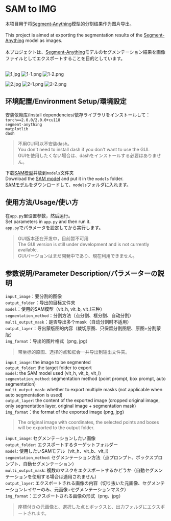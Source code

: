 # SAM to IMG
本项目用于将[Segment-Anything](https://segment-anything.com/)模型的分割结果作为图片导出。</br></br>
This project is aimed at exporting the segmentation results of the [Segment-Anything](https://segment-anything.com/) model as images.</br></br>
本プロジェクトは、[Segment-Anything](https://segment-anything.com/)モデルのセグメンテーション結果を画像ファイルとしてエクスポートすることを目的としています。</br></br>

![1.jpg](imgs%2F1.jpg)
![1-1.png](imgs%2F1-1.png)
![1-2.png](imgs%2F1-2.png)
</br>

![2.jpg](imgs%2F2.jpg)
![2-1.png](imgs%2F2-1.png)
![2-2.png](imgs%2F2-2.png)
</br>

## 环境配置/Environment Setup/環境設定
安装依赖库/Install dependencies/依存ライブラリをインストールして：</br>
```torch==2.0.0/2.0.0+cu118```</br>
```segment-anything```</br>
```matplotlib```</br>
```dash```</br>
>不用GUI可以不安装dash。</br>
>You don't need to install dash if you don't want to use the GUI. </br>
>GUIを使用したくない場合は、dashをインストールする必要はありません。</br>

下载[SAM模型](https://github.com/facebookresearch/segment-anything)并放到```models```文件夹</br>
Download the [SAM model](https://github.com/facebookresearch/segment-anything) and put it in the ```models``` folder.</br>
[SAMモデル](https://github.com/facebookresearch/segment-anything)をダウンロードして、```models```フォルダに入れます。</br>


## 使用方法/Usage/使い方
在```app.py```里设置参数，然后运行。</br>
Set parameters in ```app.py``` and then run it.</br>
```app.py```でパラメータを設定してから実行します。</br>
>GUI版本还在开发中，目前暂不可用</br>
> The GUI version is still under development and is not currently available.</br>
> GUIバージョンはまだ開発中であり、現在利用できません。</br>

## 参数说明/Parameter Description/パラメーターの説明
```input_image```：要分割的图像</br>
```output_folder```：导出的目标文件夹</br>
```model```：使用的SAM模型（vit_h, vit_b, vit_l三种）</br>
```segmentation_method```：分割方法（点分割、框分割、自动分割）</br>
```multi_output_mask```：是否导出多个mask（自动分割时不适用）</br>
```output_layer```：导出蒙版图的内容（裁切原图、只保留分割图层、原图+分割蒙版）</br>
```img_format```：导出的图片格式（png, jpg）</br>
>带坐标的原图、选择的点和框会一并导出到输出文件夹。</br>

```input_image```: the image to be segmented</br>
```output_folder```: the target folder to export</br>
```model```: the SAM model used (vit_h, vit_b, vit_l)</br>
```segmentation_method```: segmentation method (point prompt, box prompt, auto segmentation)</br>
```multi_output_mask```: whether to export multiple masks (not applicable when auto segmentation is used)</br>
```output_layer```: the content of the exported image (cropped original image, only segmentation layer, original image + segmentation mask)</br>
```img_format```：the format of the exported image (png, jpg)</br>
>The original image with coordinates, the selected points and boxes will be exported to the output folder.</br>

```input_image```: セグメンテーションしたい画像</br>
```output_folder```: エクスポートするターゲットフォルダー</br>
```model```: 使用したいSAMモデル（vit_h、vit_b、vit_l）</br>
```segmentation_method```: セグメンテーション方法（点プロンプト、ボックスプロンプト、自動セグメンテーション）</br>
```multi_output_mask```: 複数のマスクをエクスポートするかどうか（自動セグメンテーションを使用する場合は適用されません）</br>
```output_layer```: エクスポートされる画像の内容（切り抜いた元画像、セグメンテーションレイヤーのみ、元画像+セグメンテーションマスク）</br>
```img_format```：エクスポートされる画像の形式（png、jpg）</br>
>座標付きの元画像と、選択した点とボックスと、出力フォルダにエクスポートされます。</br>

